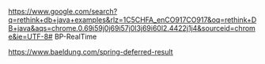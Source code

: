 https://www.google.com/search?q=rethink+db+java+examples&rlz=1C5CHFA_enCO917CO917&oq=rethink+DB+java&aqs=chrome.0.69i59j0j69i57j0l3j69i60l2.4422j1j4&sourceid=chrome&ie=UTF-8# BP-RealTime

https://www.baeldung.com/spring-deferred-result


